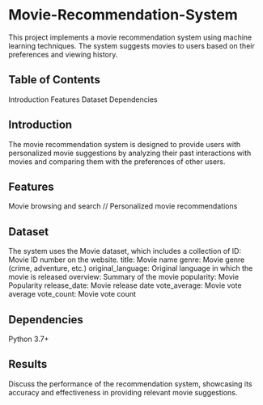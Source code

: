 # Movie-Recommendation-System
This project implements a movie recommendation system using machine learning techniques. The system suggests movies to users based on their preferences and viewing history.

## Table of Contents
Introduction
Features
Dataset
Dependencies

## Introduction
The movie recommendation system is designed to provide users with personalized movie suggestions by analyzing their past interactions with movies and comparing them with the preferences of other users.

## Features
Movie browsing and search //
Personalized movie recommendations

## Dataset
The system uses the Movie dataset, which includes a collection of 
ID: Movie ID number on the website.
title: Movie name
genre: Movie genre (crime, adventure, etc.)
original_language: Original language in which the movie is released
overview: Summary of the movie
popularity: Movie Popularity
release_date: Movie release date
vote_average: Movie vote average
vote_count: Movie vote count

## Dependencies
Python 3.7+

## Results
Discuss the performance of the recommendation system, showcasing its accuracy and effectiveness in providing relevant movie suggestions.



